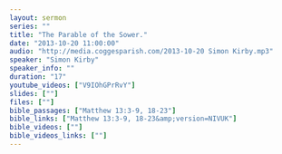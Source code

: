 ```yaml
---
layout: sermon
series: ""
title: "The Parable of the Sower."
date: "2013-10-20 11:00:00"
audio: "http://media.coggesparish.com/2013-10-20 Simon Kirby.mp3"
speaker: "Simon Kirby"
speaker_info: ""
duration: "17"
youtube_videos: ["V9IOhGPrRvY"]
slides: [""]
files: [""]
bible_passages: ["Matthew 13:3-9, 18-23"]
bible_links: ["Matthew 13:3-9, 18-23&amp;version=NIVUK"]
bible_videos: [""]
bible_videos_links: [""]
---
```

